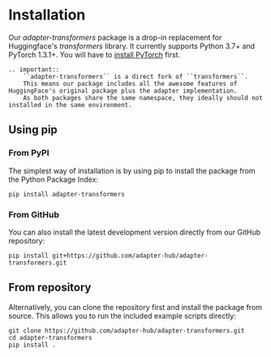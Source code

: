 # Installation

Our *adapter-transformers* package is a drop-in replacement for Huggingface's *transformers* library.
It currently supports Python 3.7+ and PyTorch 1.3.1+. You will have to [install PyTorch](https://pytorch.org/get-started/locally/) first. 

```{eval-rst}
.. important::
    ``adapter-transformers`` is a direct fork of ``transformers``.
    This means our package includes all the awesome features of HuggingFace's original package plus the adapter implementation.
    As both packages share the same namespace, they ideally should not installed in the same environment.
```

## Using pip

### From PyPI

The simplest way of installation is by using pip to install the package from the Python Package Index:

```
pip install adapter-transformers
```

### From GitHub

You can also install the latest development version directly from our GitHub repository:

```
pip install git+https://github.com/adapter-hub/adapter-transformers.git
```

## From repository

Alternatively, you can clone the repository first and install the package from source.
This allows you to run the included example scripts directly:

```
git clone https://github.com/adapter-hub/adapter-transformers.git
cd adapter-transformers
pip install .
```
